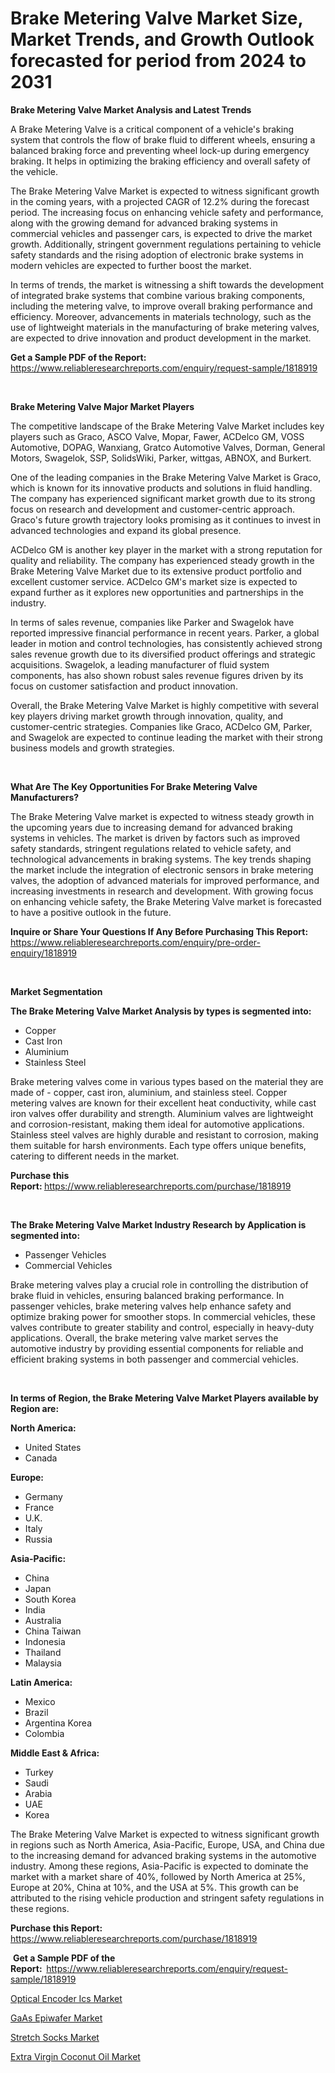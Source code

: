 <p><h1>Brake Metering Valve Market Size, Market Trends, and Growth Outlook forecasted for period from 2024 to 2031</h1></p><p><strong>Brake Metering Valve Market Analysis and Latest Trends</strong></p>
<p><p>A Brake Metering Valve is a critical component of a vehicle's braking system that controls the flow of brake fluid to different wheels, ensuring a balanced braking force and preventing wheel lock-up during emergency braking. It helps in optimizing the braking efficiency and overall safety of the vehicle.</p><p>The Brake Metering Valve Market is expected to witness significant growth in the coming years, with a projected CAGR of 12.2% during the forecast period. The increasing focus on enhancing vehicle safety and performance, along with the growing demand for advanced braking systems in commercial vehicles and passenger cars, is expected to drive the market growth. Additionally, stringent government regulations pertaining to vehicle safety standards and the rising adoption of electronic brake systems in modern vehicles are expected to further boost the market.</p><p>In terms of trends, the market is witnessing a shift towards the development of integrated brake systems that combine various braking components, including the metering valve, to improve overall braking performance and efficiency. Moreover, advancements in materials technology, such as the use of lightweight materials in the manufacturing of brake metering valves, are expected to drive innovation and product development in the market.</p></p>
<p><strong>Get a Sample PDF of the Report:&nbsp;</strong> <a href="https://www.reliableresearchreports.com/enquiry/request-sample/1818919">https://www.reliableresearchreports.com/enquiry/request-sample/1818919</a></p>
<p>&nbsp;</p>
<p><strong>Brake Metering Valve Major Market Players</strong></p>
<p><p>The competitive landscape of the Brake Metering Valve Market includes key players such as Graco, ASCO Valve, Mopar, Fawer, ACDelco GM, VOSS Automotive, DOPAG, Wanxiang, Gratco Automotive Valves, Dorman, General Motors, Swagelok, SSP, SolidsWiki, Parker, wittgas, ABNOX, and Burkert.</p><p>One of the leading companies in the Brake Metering Valve Market is Graco, which is known for its innovative products and solutions in fluid handling. The company has experienced significant market growth due to its strong focus on research and development and customer-centric approach. Graco's future growth trajectory looks promising as it continues to invest in advanced technologies and expand its global presence.</p><p>ACDelco GM is another key player in the market with a strong reputation for quality and reliability. The company has experienced steady growth in the Brake Metering Valve Market due to its extensive product portfolio and excellent customer service. ACDelco GM's market size is expected to expand further as it explores new opportunities and partnerships in the industry.</p><p>In terms of sales revenue, companies like Parker and Swagelok have reported impressive financial performance in recent years. Parker, a global leader in motion and control technologies, has consistently achieved strong sales revenue growth due to its diversified product offerings and strategic acquisitions. Swagelok, a leading manufacturer of fluid system components, has also shown robust sales revenue figures driven by its focus on customer satisfaction and product innovation.</p><p>Overall, the Brake Metering Valve Market is highly competitive with several key players driving market growth through innovation, quality, and customer-centric strategies. Companies like Graco, ACDelco GM, Parker, and Swagelok are expected to continue leading the market with their strong business models and growth strategies.</p></p>
<p>&nbsp;</p>
<p><strong>What Are The Key Opportunities For Brake Metering Valve Manufacturers?</strong></p>
<p><p>The Brake Metering Valve market is expected to witness steady growth in the upcoming years due to increasing demand for advanced braking systems in vehicles. The market is driven by factors such as improved safety standards, stringent regulations related to vehicle safety, and technological advancements in braking systems. The key trends shaping the market include the integration of electronic sensors in brake metering valves, the adoption of advanced materials for improved performance, and increasing investments in research and development. With growing focus on enhancing vehicle safety, the Brake Metering Valve market is forecasted to have a positive outlook in the future.</p></p>
<p><strong>Inquire or Share Your Questions If Any Before Purchasing This Report:</strong> <a href="https://www.reliableresearchreports.com/enquiry/pre-order-enquiry/1818919">https://www.reliableresearchreports.com/enquiry/pre-order-enquiry/1818919</a></p>
<p>&nbsp;</p>
<p><strong>Market Segmentation</strong></p>
<p><strong>The Brake Metering Valve Market Analysis by types is segmented into:</strong></p>
<p><ul><li>Copper</li><li>Cast Iron</li><li>Aluminium</li><li>Stainless Steel</li></ul></p>
<p><p>Brake metering valves come in various types based on the material they are made of - copper, cast iron, aluminium, and stainless steel. Copper metering valves are known for their excellent heat conductivity, while cast iron valves offer durability and strength. Aluminium valves are lightweight and corrosion-resistant, making them ideal for automotive applications. Stainless steel valves are highly durable and resistant to corrosion, making them suitable for harsh environments. Each type offers unique benefits, catering to different needs in the market.</p></p>
<p><strong>Purchase this Report:&nbsp;</strong><a href="https://www.reliableresearchreports.com/purchase/1818919">https://www.reliableresearchreports.com/purchase/1818919</a></p>
<p>&nbsp;</p>
<p><strong>The Brake Metering Valve Market Industry Research by Application is segmented into:</strong></p>
<p><ul><li>Passenger Vehicles</li><li>Commercial Vehicles</li></ul></p>
<p><p>Brake metering valves play a crucial role in controlling the distribution of brake fluid in vehicles, ensuring balanced braking performance. In passenger vehicles, brake metering valves help enhance safety and optimize braking power for smoother stops. In commercial vehicles, these valves contribute to greater stability and control, especially in heavy-duty applications. Overall, the brake metering valve market serves the automotive industry by providing essential components for reliable and efficient braking systems in both passenger and commercial vehicles.</p></p>
<p>&nbsp;</p>
<p><strong>In terms of Region, the Brake Metering Valve Market Players available by Region are:</strong></p>
<p>
    <p> <strong> North America: </strong>
        <ul>
            <li>United States</li>
            <li>Canada</li>
        </ul>
        </p> 
    <p> <strong> Europe: </strong>
        <ul>
            <li>Germany</li>
            <li>France</li>
            <li>U.K.</li>
            <li>Italy</li>
            <li>Russia</li>
        </ul>
        </p> 
    <p> <strong> Asia-Pacific: </strong>
        <ul>
            <li>China</li>
            <li>Japan</li>
            <li>South Korea</li>
            <li>India</li>
            <li>Australia</li>
            <li>China Taiwan</li>
            <li>Indonesia</li>
            <li>Thailand</li>
            <li>Malaysia</li>
        </ul>
        </p> 
    <p> <strong> Latin America: </strong>
        <ul>
            <li>Mexico</li>
            <li>Brazil</li>
            <li>Argentina Korea</li>
            <li>Colombia</li>
        </ul>
        </p> 
    <p> <strong> Middle East & Africa: </strong>
        <ul>
            <li>Turkey</li>
            <li>Saudi</li>
            <li>Arabia</li>
            <li>UAE</li>
            <li>Korea</li>
        </ul>
    </p>
    </p>
<p><p>The Brake Metering Valve Market is expected to witness significant growth in regions such as North America, Asia-Pacific, Europe, USA, and China due to the increasing demand for advanced braking systems in the automotive industry. Among these regions, Asia-Pacific is expected to dominate the market with a market share of 40%, followed by North America at 25%, Europe at 20%, China at 10%, and the USA at 5%. This growth can be attributed to the rising vehicle production and stringent safety regulations in these regions.</p></p>
<p><strong>Purchase this Report: </strong><a href="https://www.reliableresearchreports.com/purchase/1818919">https://www.reliableresearchreports.com/purchase/1818919</a></p>
<p>&nbsp;<strong>Get a Sample PDF of the Report:&nbsp;&nbsp;</strong><a href="https://www.reliableresearchreports.com/enquiry/request-sample/1818919">https://www.reliableresearchreports.com/enquiry/request-sample/1818919</a></p>
<p><strong></strong></p>
<p><p><a href="https://view.publitas.com/reportprime-1/optical-encoder-ics-market-research-report-forecasted-for-period-from-2023-2030-by-market-type-market-application-and-region/">Optical Encoder Ics Market</a></p><p><a href="https://picayune-night-cbd.notion.site/GaAs-Epiwafer-Market-Research-Report-Forecasted-for-Period-from-2024-2031-by-Market-Type-Market--24690f4cdbf7485abfa68ab4184f4d28">GaAs Epiwafer Market</a></p><p><a href="https://view.publitas.com/reportprime-1/stretch-socks-market-research-report-provides-thorough-industry-overview-which-offers-an-in-depth-analysis-of-product-trends-and-new-market-divisions/">Stretch Socks Market</a></p><p><a href="https://view.publitas.com/reportprime-1/extra-virgin-coconut-oil-market-with-the-goal-of-estimating-the-market-size-and-future-growth-potential-of-various-market-segments-based-on-component-applications-end-user-and-region/">Extra Virgin Coconut Oil Market</a></p></p>